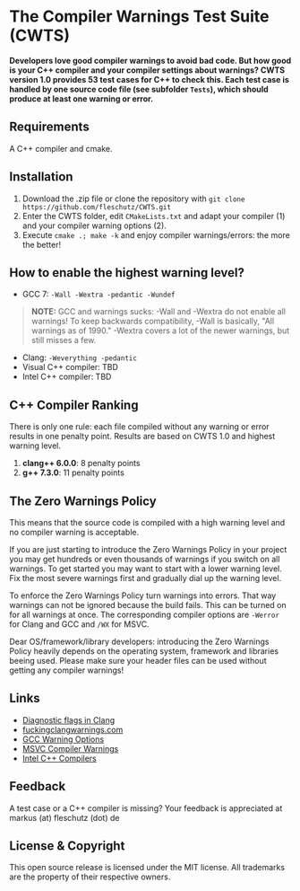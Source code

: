 The Compiler Warnings Test Suite (CWTS)
=======================================

**Developers love good compiler warnings to avoid bad code. But how good is your C++ compiler and your compiler settings about warnings? CWTS version 1.0 provides 53 test cases for C++ to check this. Each test case is handled by one source code file (see subfolder `Tests`), which should produce at least one warning or error.**

Requirements
------------
A C++ compiler and cmake. 

Installation 
-------------
1. Download the .zip file or clone the repository with `git clone https://github.com/fleschutz/CWTS.git`
2. Enter the CWTS folder, edit `CMakeLists.txt` and adapt your compiler (1) and your compiler warning options (2).
3. Execute `cmake .; make -k` and enjoy compiler warnings/errors: the more the better! 

How to enable the highest warning level?
----------------------------------------
* GCC 7: `-Wall -Wextra -pedantic -Wundef`
> **NOTE:** GCC and warnings sucks: -Wall and -Wextra do not enable all warnings! To keep backwards compatibility, -Wall is basically, "All warnings as of 1990." -Wextra covers a lot of the newer warnings, but still misses a few.

* Clang: `-Weverything -pedantic`
* Visual C++ compiler: TBD
* Intel C++ compiler: TBD

C++ Compiler Ranking 
--------------------
There is only one rule: each file compiled without any warning or error results in one penalty point. Results are based on CWTS 1.0 and highest warning level.

1. **clang++ 6.0.0**: 8 penalty points
2. **g++ 7.3.0**: 11 penalty points

The Zero Warnings Policy
------------------------
This means that the source code is compiled with a high warning level and no compiler warning is acceptable.

If you are just starting to introduce the Zero Warnings Policy in your project you may get hundreds or even thousands of warnings if you switch on all warnings. To get started you may want to start with a lower warning level. Fix the most severe warnings first and gradually dial up the warning level.

To enforce the Zero Warnings Policy turn warnings into errors. That way warnings can not be ignored because the build fails. This can be turned on for all warnings at once. The corresponding compiler options are `-Werror` for Clang and GCC and `/WX` for MSVC.

Dear OS/framework/library developers: introducing the Zero Warnings Policy heavily depends on the operating system, framework and libraries beeing used. Please make sure your header files can be used without getting any compiler warnings!

Links
-----
* [Diagnostic flags in Clang](https://clang.llvm.org/docs/DiagnosticsReference.html)
* [fuckingclangwarnings.com](http://fuckingclangwarnings.com)
* [GCC Warning Options](https://gcc.gnu.org/onlinedocs/gcc/Warning-Options.html)
* [MSVC Compiler Warnings](https://docs.microsoft.com/en-us/cpp/error-messages/compiler-warnings/compiler-warnings-by-compiler-version)
* [Intel C++ Compilers](https://software.intel.com/en-us/c-compilers)

Feedback
---------
A test case or a C++ compiler is missing? Your feedback is appreciated at markus (at) fleschutz (dot) de

License & Copyright
-------------------
This open source release is licensed under the MIT license. All trademarks are the property of their respective owners.
